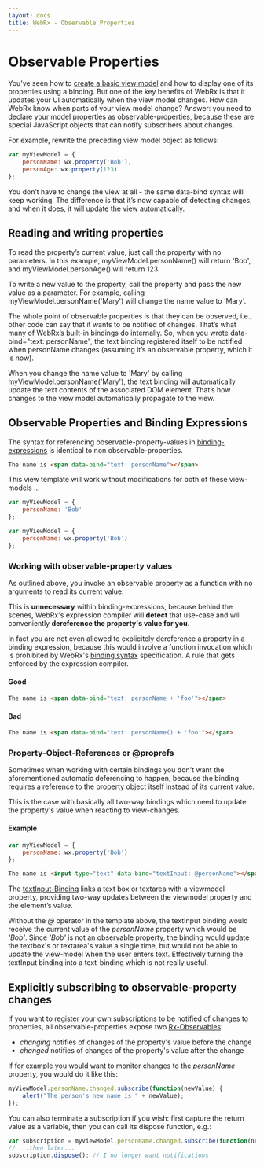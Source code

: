 ```yaml
---
layout: docs
title: WebRx - Observable Properties
---
```

# Observable Properties

You’ve seen how to [create a basic view model](/docs/index.html#topic-mvvm-intro) and how to display one of its properties using a binding. But one of the key benefits of WebRx is that it updates your UI automatically when the view model changes. How can WebRx know when parts of your view model change? Answer: you need to declare your model properties as observable-properties, because these are special JavaScript objects that can notify subscribers about changes.

For example, rewrite the preceding view model object as follows:

```javascript
var myViewModel = {
    personName: wx.property('Bob'),
    personAge: wx.property(123)
};
```

You don’t have to change the view at all - the same data-bind syntax will keep working. The difference is that it’s now capable of detecting changes, and when it does, it will update the view automatically.

## Reading and writing properties

To read the property’s current value, just call the property with no parameters. In this example, myViewModel.personName() will return 'Bob', and myViewModel.personAge() will return 123.

To write a new value to the property, call the property and pass the new value as a parameter. For example, calling myViewModel.personName('Mary') will change the name value to 'Mary'.

The whole point of observable properties is that they can be observed, i.e., other code can say that it wants to be notified of changes. That’s what many of WebRx’s built-in bindings do internally. So, when you wrote data-bind="text: personName", the text binding registered itself to be notified when personName changes (assuming it’s an observable property, which it is now).

When you change the name value to 'Mary' by calling myViewModel.personName('Mary'), the text binding will automatically update the text contents of the associated DOM element. That’s how changes to the view model automatically propagate to the view.


## Observable Properties and Binding Expressions

The syntax for referencing observable-property-values in [binding-expressions](/docs/binding-syntax.html#start) is identical to non observable-properties.

```html
The name is <span data-bind="text: personName"></span>
```

This view template will work without modifications for both of these view-models ...

```javascript
var myViewModel = {
    personName: 'Bob'
};
```

```javascript
var myViewModel = {
    personName: wx.property('Bob')
};
```

### Working with observable-property values

As outlined above, you invoke an observable property as a function with no arguments to read its current value. 

This is **unnecessary** within binding-expressions, because behind the scenes, WebRx's expression compiler 
will **detect** that use-case and will conveniently **dereference the property's value for you**. 

In fact you are not even allowed to explicitely dereference a property in a binding expression, 
because this would involve a function invocation which is prohibited by WebRx's 
[binding syntax](/docs/binding-syntax.html#start) specification. A rule that gets enforced by the expression compiler.

#### Good

```html
The name is <span data-bind="text: personName + 'foo'"></span>
```

#### Bad

```html
The name is <span data-bind="text: personName() + 'foo'"></span>
```

### <a id="topic-propref"></a>Property-Object-References or @proprefs

Sometimes when working with certain bindings you don't want the aforementioned automatic deferencing to happen, because 
the binding requires a reference to the property object itself instead of its current value. 

This is the case with basically all two-way bindings which need to update the property's value when reacting to view-changes.

#### Example

```javascript
var myViewModel = {
    personName: wx.property('Bob')
};
```

```html
The name is <input type="text" data-bind="textInput: @personName"></span>
```

The [textInput-Binding](/docs/textinput-binding.html#start) links a text box or textarea with a viewmodel property, 
providing two-way updates between the viewmodel property and the element’s value.

Without the *@* operator in the template above, the textInput binding would receive the current value of
the *personName* property which would be *'Bob'*. Since *'Bob'* is not an observable property, the binding
would update the textbox's or textarea's value a single time, but would not be able to update the
view-model when the user enters text. Effectively turning the textInput binding into a text-binding
which is not really useful.


## Explicitly subscribing to observable-property changes

If you want to register your own subscriptions to be notified of changes to properties, all observable-properties expose two [Rx-Observables](https://github.com/Reactive-Extensions/RxJS/blob/master/doc/api/core/observable.md):

- *changing* notifies of changes of the property's value before the change
- *changed* notifies of changes of the property's value after the change

If for example you would want to monitor changes to the *personName* property, you would do it like this: 

```javascript
myViewModel.personName.changed.subscribe(function(newValue) {
    alert("The person's new name is " + newValue);
});
```

You can also terminate a subscription if you wish: first capture the return value as a variable, then you can call its dispose function, e.g.:

```javascript
var subscription = myViewModel.personName.changed.subscribe(function(newValue) { /* do stuff */ });
// ...then later...
subscription.dispose(); // I no longer want notifications
```
